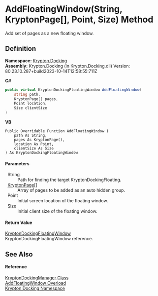 # AddFloatingWindow(String, KryptonPage[], Point, Size) Method


Add set of pages as a new floating window.



## Definition
**Namespace:** <a href="98399376-cf41-9454-4b4d-4fab2ca20bc7.md">Krypton.Docking</a>  
**Assembly:** Krypton.Docking (in Krypton.Docking.dll) Version: 80.23.10.287+build2023-10-14T12:58:55:711Z

**C#**
``` C#
public virtual KryptonDockingFloatingWindow AddFloatingWindow(
	string path,
	KryptonPage[] pages,
	Point location,
	Size clientSize
)
```
**VB**
``` VB
Public Overridable Function AddFloatingWindow ( 
	path As String,
	pages As KryptonPage(),
	location As Point,
	clientSize As Size
) As KryptonDockingFloatingWindow
```



#### Parameters
<dl><dt>  String</dt><dd>Path for finding the target KryptonDockingFloating.</dd><dt>  <a href="6152055e-8626-d35d-405b-6d965a03471a.md">KryptonPage</a>[]</dt><dd>Array of pages to be added as an auto hidden group.</dd><dt>  Point</dt><dd>Initial screen location of the floating window.</dd><dt>  Size</dt><dd>Initial client size of the floating window.</dd></dl>

#### Return Value
<a href="965d3277-b00b-7fa7-f356-ce5ced7fc311.md">KryptonDockingFloatingWindow</a>  
KryptonDockingFloatingWindow reference.

## See Also


#### Reference
<a href="6c9c237d-95cb-a4ce-72c6-cd7684d3287e.md">KryptonDockingManager Class</a>  
<a href="22eba8b0-4688-2cc9-bee1-8b98928652d9.md">AddFloatingWindow Overload</a>  
<a href="98399376-cf41-9454-4b4d-4fab2ca20bc7.md">Krypton.Docking Namespace</a>  
